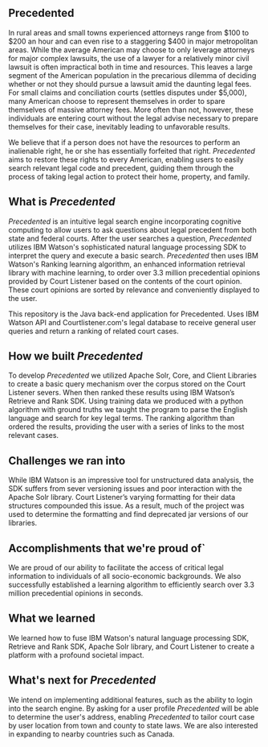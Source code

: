 
## Precedented

In rural areas and small towns experienced attorneys range from $100 to $200 an hour and can even rise to a staggering $400 in major metropolitan areas. While the average American may choose to only leverage attorneys for major complex lawsuits, the use of a lawyer for a relatively minor civil lawsuit is often impractical both in time and resources. This leaves a large segment of the American population in the precarious dilemma of deciding whether or not they should pursue a lawsuit amid the daunting legal fees. For small claims and conciliation courts (settles disputes under $5,000), many American choose to represent themselves in order to spare themselves of massive attorney fees. More often than not, however, these individuals are entering court without the legal advise necessary to prepare themselves for their case, inevitably leading to unfavorable results.

We believe that if a person does not have the resources to perform an inalienable right, he or she has essentially forfeited that right. _Precedented_ aims to restore these rights to every American, enabling users to easily search relevant legal code and precedent, guiding them through the process of taking legal action to protect their home, property, and family.

## What is _Precedented_

_Precedented_ is an intuitive legal search engine incorporating cognitive computing to allow users to ask questions about legal precedent from both state and federal courts. After the user searches a question, _Precedented_ utilizes IBM Watson's sophisticated natural language processing SDK to interpret the query and execute a basic search. _Precedented_ then uses IBM Watson's Ranking learning algorithm, an enhanced information retrieval library with machine learning, to order over 3.3 million precedential opinions provided by Court Listener based on the contents of the court opinion. These court opinions are sorted by relevance and conveniently displayed to the user.

This repository is the Java back-end application for Precedented. Uses IBM Watson API and Courtlistener.com's legal database to receive general user queries and return a ranking of related court cases.

## How we built _Precedented_

To develop _Precedented_ we utilized Apache Solr, Core, and Client Libraries to create a basic query mechanism over the corpus stored on the Court Listener severs.  When then ranked these results using IBM Watson’s Retrieve and Rank SDK.  Using training data we produced with a python algorithm with ground truths we taught the program to parse the English language and search for key legal terms. The ranking algorithm than ordered the results, providing the user with a series of links to the most relevant cases.

## Challenges we ran into

While IBM Watson is an impressive tool for unstructured data analysis, the SDK suffers from sever versioning issues and poor interaction with the Apache Solr library.  Court Listener’s varying formatting for their data structures compounded this issue.  As a result, much of the project was used to determine the formatting and find deprecated jar versions of our libraries. 

## Accomplishments that we're proud of`

We are proud of our ability to facilitate the access of critical legal information to individuals of all socio-economic backgrounds. We also successfully established a learning algorithm to efficiently search over 3.3 million precedential opinions in seconds.

## What we learned

We learned how to fuse IBM Watson's natural language processing SDK, Retrieve and Rank SDK, Apache Solr library, and Court Listener to create a platform with a profound societal impact.

## What's next for _Precedented_

We intend on implementing additional features, such as the ability to login into the search engine. By asking for a user profile _Precedented_ will be able to determine the user's address, enabling _Precedented_ to tailor court case by user location from town and county to state laws. We are also interested in expanding to nearby countries such as Canada.

